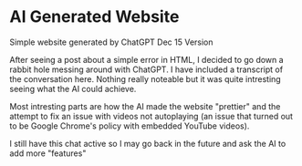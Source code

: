 # AI Generated Website

Simple website generated by ChatGPT Dec 15 Version

After seeing a post about a simple error in HTML, I decided to go down a rabbit hole messing around with ChatGPT. I have included a transcript of the conversation here. Nothing really noteable but it was quite intresting seeing what the AI could achieve.

Most intresting parts are how the AI made the website "prettier" and the attempt to fix an issue with videos not autoplaying (an issue that turned out to be Google Chrome's policy with embedded YouTube videos).

I still have this chat active so I may go back in the future and ask the AI to add more "features"
